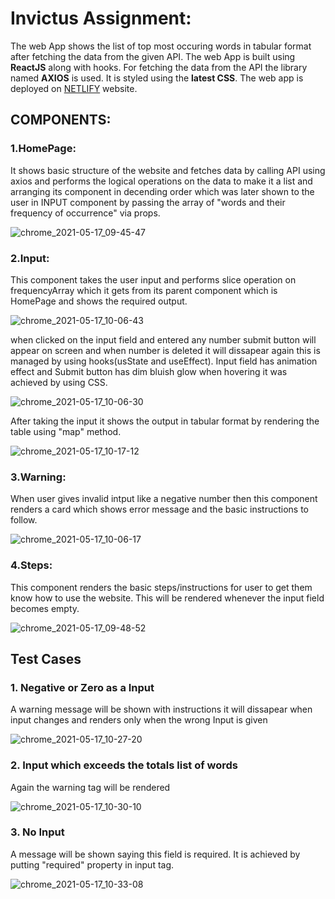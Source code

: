 # Invictus Assignment:    
The web App shows the list of top most occuring words in tabular format after fetching the data from the given API.
The web App is built using **ReactJS** along with hooks. For fetching the data from the API the library named **AXIOS** is used. It is styled using the **latest CSS**. The web app is deployed on [NETLIFY](https://focused-mccarthy-15ab84.netlify.app "Deployed site") website.

## COMPONENTS:
### 1.HomePage:
It shows basic structure of the website and fetches data by calling API using axios and performs the logical operations on the data to make it a list and arranging its component in decending order which was later shown to the user in INPUT component by passing the array of "words and their frequency of occurrence" via props.

![chrome_2021-05-17_09-45-47](https://user-images.githubusercontent.com/75972049/118432034-407b5780-b6f5-11eb-9bc2-6e43041640c6.png)

### 2.Input:
This component takes the user input and performs slice operation on frequencyArray which it gets from its parent component which is HomePage and shows the required output.

![chrome_2021-05-17_10-06-43](https://user-images.githubusercontent.com/75972049/118433040-b7b1eb00-b6f7-11eb-8850-daaf32934b87.png)

when clicked on the input field and entered any number submit button will appear on screen and when number is deleted it will dissapear again this is managed by using hooks(usState and useEffect). Input field has animation effect and Submit button has dim bluish glow when hovering it was achieved by using CSS. 

![chrome_2021-05-17_10-06-30](https://user-images.githubusercontent.com/75972049/118433217-1a0aeb80-b6f8-11eb-9aca-0b4045e7345f.png)

After taking the input it shows the output in tabular format by rendering the table using "map" method.

![chrome_2021-05-17_10-17-12](https://user-images.githubusercontent.com/75972049/118433637-0f9d2180-b6f9-11eb-9ae6-6932c94ddc4c.png)


### 3.Warning:
When user gives invalid intput like a negative number then this component renders a card which shows error message and the basic instructions to follow.


![chrome_2021-05-17_10-06-17](https://user-images.githubusercontent.com/75972049/118433008-a963cf00-b6f7-11eb-8a91-df8b39aebe26.png)


### 4.Steps:
This component renders the basic steps/instructions for user to get them know how to use the website. This will be rendered whenever the input field becomes empty.

![chrome_2021-05-17_09-48-52](https://user-images.githubusercontent.com/75972049/118431972-1aee4e00-b6f5-11eb-8e0e-30e3ab684e48.png)
 
 ## Test Cases
 ### 1. Negative or Zero as a Input 
 A warning message will be shown with instructions it will dissapear when input changes and renders only when the wrong Input is given
 
 ![chrome_2021-05-17_10-27-20](https://user-images.githubusercontent.com/75972049/118434314-7bcc5500-b6fa-11eb-9aaf-e3426cbc25e3.png)

### 2. Input which exceeds the totals list of words 
Again the warning tag will be rendered

![chrome_2021-05-17_10-30-10](https://user-images.githubusercontent.com/75972049/118434638-03b25f00-b6fb-11eb-9306-b85e501ced7b.png)

### 3. No Input
A message will be shown saying this field is required. It is achieved by putting "required" property in input tag.

![chrome_2021-05-17_10-33-08](https://user-images.githubusercontent.com/75972049/118434787-4b38eb00-b6fb-11eb-82d1-f093811b72ec.png)
